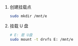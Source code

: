 1. 创建挂载点
   
   ```bash
   sudo mkdir /mnt/e
   ```

2. 挂载 U 盘
   
   ```bash
   # E: 是 U盘
   sudo mount -t drvfs E: /mnt/e
   ```
